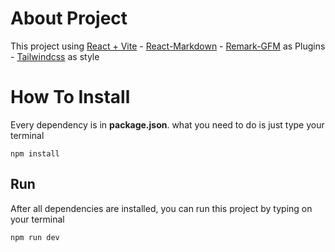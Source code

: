 # About Project

This project using [React + Vite](https://vitejs.dev/) - [React-Markdown](https://www.npmjs.com/package/react-markdown) - [Remark-GFM](https://www.npmjs.com/package/remark-gfm/v/1.0.0) as Plugins - [Tailwindcss](https://tailwindcss.com/) as style

# How To Install

Every dependency is in **package.json**. what you need to do is just type your terminal

```
npm install
```

## Run

After all dependencies are installed, you can run this project by typing on your terminal

```
npm run dev
```
